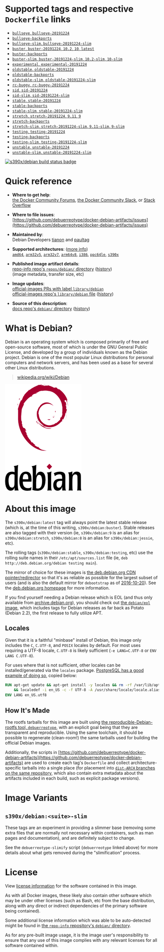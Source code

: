 <!--

********************************************************************************

WARNING:

    DO NOT EDIT "debian/README.md"

    IT IS AUTO-GENERATED

    (from the other files in "debian/" combined with a set of templates)

********************************************************************************

-->

# Supported tags and respective `Dockerfile` links

-	[`bullseye`, `bullseye-20191224`](https://github.com/debuerreotype/docker-debian-artifacts/blob/d625a56bf910221b358ce01a25a47c0ec6489c24/bullseye/Dockerfile)
-	[`bullseye-backports`](https://github.com/debuerreotype/docker-debian-artifacts/blob/d625a56bf910221b358ce01a25a47c0ec6489c24/bullseye/backports/Dockerfile)
-	[`bullseye-slim`, `bullseye-20191224-slim`](https://github.com/debuerreotype/docker-debian-artifacts/blob/d625a56bf910221b358ce01a25a47c0ec6489c24/bullseye/slim/Dockerfile)
-	[`buster`, `buster-20191224`, `10.2`, `10`, `latest`](https://github.com/debuerreotype/docker-debian-artifacts/blob/d625a56bf910221b358ce01a25a47c0ec6489c24/buster/Dockerfile)
-	[`buster-backports`](https://github.com/debuerreotype/docker-debian-artifacts/blob/d625a56bf910221b358ce01a25a47c0ec6489c24/buster/backports/Dockerfile)
-	[`buster-slim`, `buster-20191224-slim`, `10.2-slim`, `10-slim`](https://github.com/debuerreotype/docker-debian-artifacts/blob/d625a56bf910221b358ce01a25a47c0ec6489c24/buster/slim/Dockerfile)
-	[`experimental`, `experimental-20191224`](https://github.com/debuerreotype/docker-debian-artifacts/blob/d625a56bf910221b358ce01a25a47c0ec6489c24/experimental/Dockerfile)
-	[`oldstable`, `oldstable-20191224`](https://github.com/debuerreotype/docker-debian-artifacts/blob/d625a56bf910221b358ce01a25a47c0ec6489c24/oldstable/Dockerfile)
-	[`oldstable-backports`](https://github.com/debuerreotype/docker-debian-artifacts/blob/d625a56bf910221b358ce01a25a47c0ec6489c24/oldstable/backports/Dockerfile)
-	[`oldstable-slim`, `oldstable-20191224-slim`](https://github.com/debuerreotype/docker-debian-artifacts/blob/d625a56bf910221b358ce01a25a47c0ec6489c24/oldstable/slim/Dockerfile)
-	[`rc-buggy`, `rc-buggy-20191224`](https://github.com/debuerreotype/docker-debian-artifacts/blob/d625a56bf910221b358ce01a25a47c0ec6489c24/rc-buggy/Dockerfile)
-	[`sid`, `sid-20191224`](https://github.com/debuerreotype/docker-debian-artifacts/blob/d625a56bf910221b358ce01a25a47c0ec6489c24/sid/Dockerfile)
-	[`sid-slim`, `sid-20191224-slim`](https://github.com/debuerreotype/docker-debian-artifacts/blob/d625a56bf910221b358ce01a25a47c0ec6489c24/sid/slim/Dockerfile)
-	[`stable`, `stable-20191224`](https://github.com/debuerreotype/docker-debian-artifacts/blob/d625a56bf910221b358ce01a25a47c0ec6489c24/stable/Dockerfile)
-	[`stable-backports`](https://github.com/debuerreotype/docker-debian-artifacts/blob/d625a56bf910221b358ce01a25a47c0ec6489c24/stable/backports/Dockerfile)
-	[`stable-slim`, `stable-20191224-slim`](https://github.com/debuerreotype/docker-debian-artifacts/blob/d625a56bf910221b358ce01a25a47c0ec6489c24/stable/slim/Dockerfile)
-	[`stretch`, `stretch-20191224`, `9.11`, `9`](https://github.com/debuerreotype/docker-debian-artifacts/blob/d625a56bf910221b358ce01a25a47c0ec6489c24/stretch/Dockerfile)
-	[`stretch-backports`](https://github.com/debuerreotype/docker-debian-artifacts/blob/d625a56bf910221b358ce01a25a47c0ec6489c24/stretch/backports/Dockerfile)
-	[`stretch-slim`, `stretch-20191224-slim`, `9.11-slim`, `9-slim`](https://github.com/debuerreotype/docker-debian-artifacts/blob/d625a56bf910221b358ce01a25a47c0ec6489c24/stretch/slim/Dockerfile)
-	[`testing`, `testing-20191224`](https://github.com/debuerreotype/docker-debian-artifacts/blob/d625a56bf910221b358ce01a25a47c0ec6489c24/testing/Dockerfile)
-	[`testing-backports`](https://github.com/debuerreotype/docker-debian-artifacts/blob/d625a56bf910221b358ce01a25a47c0ec6489c24/testing/backports/Dockerfile)
-	[`testing-slim`, `testing-20191224-slim`](https://github.com/debuerreotype/docker-debian-artifacts/blob/d625a56bf910221b358ce01a25a47c0ec6489c24/testing/slim/Dockerfile)
-	[`unstable`, `unstable-20191224`](https://github.com/debuerreotype/docker-debian-artifacts/blob/d625a56bf910221b358ce01a25a47c0ec6489c24/unstable/Dockerfile)
-	[`unstable-slim`, `unstable-20191224-slim`](https://github.com/debuerreotype/docker-debian-artifacts/blob/d625a56bf910221b358ce01a25a47c0ec6489c24/unstable/slim/Dockerfile)

[![s390x/debian build status badge](https://img.shields.io/jenkins/s/https/doi-janky.infosiftr.net/job/multiarch/job/s390x/job/debian.svg?label=s390x/debian%20%20build%20job)](https://doi-janky.infosiftr.net/job/multiarch/job/s390x/job/debian/)

# Quick reference

-	**Where to get help**:  
	[the Docker Community Forums](https://forums.docker.com/), [the Docker Community Slack](http://dockr.ly/slack), or [Stack Overflow](https://stackoverflow.com/search?tab=newest&q=docker)

-	**Where to file issues**:  
	[https://github.com/debuerreotype/docker-debian-artifacts/issues](https://github.com/debuerreotype/docker-debian-artifacts/issues)

-	**Maintained by**:  
	Debian Developers [tianon](https://qa.debian.org/developer.php?login=tianon) and [paultag](https://qa.debian.org/developer.php?login=paultag)

-	**Supported architectures**: ([more info](https://github.com/docker-library/official-images#architectures-other-than-amd64))  
	[`amd64`](https://hub.docker.com/r/amd64/debian/), [`arm32v5`](https://hub.docker.com/r/arm32v5/debian/), [`arm32v7`](https://hub.docker.com/r/arm32v7/debian/), [`arm64v8`](https://hub.docker.com/r/arm64v8/debian/), [`i386`](https://hub.docker.com/r/i386/debian/), [`ppc64le`](https://hub.docker.com/r/ppc64le/debian/), [`s390x`](https://hub.docker.com/r/s390x/debian/)

-	**Published image artifact details**:  
	[repo-info repo's `repos/debian/` directory](https://github.com/docker-library/repo-info/blob/master/repos/debian) ([history](https://github.com/docker-library/repo-info/commits/master/repos/debian))  
	(image metadata, transfer size, etc)

-	**Image updates**:  
	[official-images PRs with label `library/debian`](https://github.com/docker-library/official-images/pulls?q=label%3Alibrary%2Fdebian)  
	[official-images repo's `library/debian` file](https://github.com/docker-library/official-images/blob/master/library/debian) ([history](https://github.com/docker-library/official-images/commits/master/library/debian))

-	**Source of this description**:  
	[docs repo's `debian/` directory](https://github.com/docker-library/docs/tree/master/debian) ([history](https://github.com/docker-library/docs/commits/master/debian))

# What is Debian?

Debian is an operating system which is composed primarily of free and open-source software, most of which is under the GNU General Public License, and developed by a group of individuals known as the Debian project. Debian is one of the most popular Linux distributions for personal computers and network servers, and has been used as a base for several other Linux distributions.

> [wikipedia.org/wiki/Debian](https://en.wikipedia.org/wiki/Debian)

![logo](https://raw.githubusercontent.com/docker-library/docs/b449be7df57e9ed9086bb5821bfb5d6cdc5d67a4/debian/logo.png)

# About this image

The `s390x/debian:latest` tag will always point the latest stable release (which is, at the time of this writing, `s390x/debian:buster`). Stable releases are also tagged with their version (ie, `s390x/debian:9` is an alias for `s390x/debian:stretch`, `s390x/debian:8` is an alias for `s390x/debian:jessie`, etc).

The rolling tags (`s390x/debian:stable`, `s390x/debian:testing`, etc) use the rolling suite names in their `/etc/apt/sources.list` file (ie, `deb http://deb.debian.org/debian testing main`).

The mirror of choice for these images is [the deb.debian.org CDN pointer/redirector](https://deb.debian.org) so that it's as reliable as possible for the largest subset of users (and is also the default mirror for `debootstrap` as of [2016-10-20](https://anonscm.debian.org/cgit/d-i/debootstrap.git/commit/?id=9e8bc60ad1ccf3a25ce7890526b70059f3e770de)). See the [deb.debian.org homepage](https://deb.debian.org) for more information.

If you find yourself needing a Debian release which is EOL (and thus only available from [archive.debian.org](http://archive.debian.org)), you should check out [the `debian/eol` image](https://hub.docker.com/r/debian/eol/), which includes tags for Debian releases as far back as Potato (Debian 2.2), the first release to fully utilize APT.

## Locales

Given that it is a faithful "minbase" install of Debian, this image only includes the `C`, `C.UTF-8`, and `POSIX` locales by default. For most uses requiring a UTF-8 locale, `C.UTF-8` is likely sufficient (`-e LANG=C.UTF-8` or `ENV LANG C.UTF-8`).

For uses where that is not sufficient, other locales can be installed/generated via the `locales` package. [PostgreSQL has a good example of doing so](https://github.com/docker-library/postgres/blob/69bc540ecfffecce72d49fa7e4a46680350037f9/9.6/Dockerfile#L21-L24), copied below:

```dockerfile
RUN apt-get update && apt-get install -y locales && rm -rf /var/lib/apt/lists/* \
	&& localedef -i en_US -c -f UTF-8 -A /usr/share/locale/locale.alias en_US.UTF-8
ENV LANG en_US.utf8
```

## How It's Made

The rootfs tarballs for this image are built using [the reproducible-Debian-rootfs tool, `debuerreotype`](https://github.com/debuerreotype/debuerreotype), with an explicit goal being that they are transparent and reproducible. Using the same toolchain, it should be possible to regenerate (clean-room!) the same tarballs used for building the official Debian images.

Additionally, the scripts in [https://github.com/debuerreotype/docker-debian-artifacts](https://github.com/debuerreotype/docker-debian-artifacts) are used to create each tag's `Dockerfile` and collect architecture-specific tarballs into a single place (for placement into [`dist-ARCH` branches on the same repository](https://github.com/debuerreotype/docker-debian-artifacts/branches), which also contain extra metadata about the artifacts included in each build, such as explicit package versions).

# Image Variants

## `s390x/debian:<suite>-slim`

These tags are an experiment in providing a slimmer base (removing some extra files that are normally not necessary within containers, such as man pages and documentation), and are definitely subject to change.

See the `debuerreotype-slimify` script (`debuerreotype` linked above) for more details about what gets removed during the "slimification" process.

# License

View [license information](https://www.debian.org/social_contract#guidelines) for the software contained in this image.

As with all Docker images, these likely also contain other software which may be under other licenses (such as Bash, etc from the base distribution, along with any direct or indirect dependencies of the primary software being contained).

Some additional license information which was able to be auto-detected might be found in [the `repo-info` repository's `debian/` directory](https://github.com/docker-library/repo-info/tree/master/repos/debian).

As for any pre-built image usage, it is the image user's responsibility to ensure that any use of this image complies with any relevant licenses for all software contained within.
